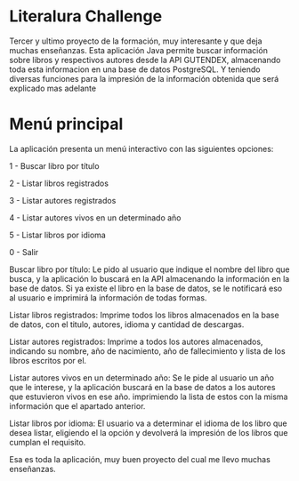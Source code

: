 # Literalura Challenge
Tercer y ultimo proyecto de la formación, muy interesante y que deja muchas enseñanzas. Esta aplicación Java permite buscar información sobre libros y respectivos autores desde la API GUTENDEX, almacenando toda esta informacion en una base de datos PostgreSQL. Y teniendo diversas funciones para la impresión de la información obtenida que será explicado mas adelante

# Menú principal
La aplicación presenta un menú interactivo con las siguientes opciones:

1 - Buscar libro por título

2 - Listar libros registrados

3 - Listar autores registrados

4 - Listar autores vivos en un determinado año

5 - Listar libros por idioma

0 - Salir

  Buscar libro por título: Le pido al usuario que indique el nombre del libro que busca, y la aplicación lo buscará en la API almacenando la información en la base de datos. Si ya existe el libro en la base de datos, se le notificará eso al usuario e imprimirá la información de todas formas.

  Listar libros registrados: Imprime todos los libros almacenados en la base de datos, con el titulo, autores, idioma y cantidad de descargas.

  Listar autores registrados: Imprime a todos los autores almacenados, indicando su nombre, año de nacimiento, año de fallecimiento y lista de los libros escritos por el.

  Listar autores vivos en un determinado año: Se le pide al usuario un año que le interese, y la aplicación buscará en la base de datos a los autores que estuvieron vivos en ese año. imprimiendo la lista de estos con la misma información que el apartado anterior.

   Listar libros por idioma: El usuario va a determinar el idioma de los libro que desea listar, eligiendo el la opción y devolverá la impresión de los libros que cumplan el requisito.

   Esa es toda la aplicación, muy buen proyecto del cual me llevo muchas enseñanzas.
